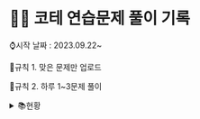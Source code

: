 # 👩‍💻 코테 연습문제 풀이 기록

⌚시작 날짜 : 2023.09.22~

📌규칙 1. 맞은 문제만 업로드

📌규칙 2. 하루 1~3문제 풀이

<details>

<summary> 📚현황</summary>

| 날짜 | 레벨 |       문제간단설명        |     | 날짜 | 레벨 | 문제간단설명         |
| :--: | :--: | :-----------------------: | --- | ---- | ---- | -------------------- |
| 0922 |  1   | 나머지가 1이 되는 수 찾기 |     | 1003 | 1    | 가운데숫자가져오기   |
| 0922 |  1   |        콜라츠 추측        |     | 1003 | 1    | k번째수              |
| 0923 |  2   |     나머지 값 구하기      |     | 1004 | 1    | 추억점수             |
| 0923 |  2   |       최솟값 만들기       |     | 1004 | 1    | 크기가작은부분문자열 |
| 0924 |  2   |        올바른 괄호        |     | 1005 | 1    | 콜라 문제            |
| 0924 |  1   |        수박수박수?        |     | 1006 | 1    | 약수의개수와덧셈     |
| 0924 |  1   |           예산            |     | 1006 | 1    | 명예의전당           |
| 0925 |  1   |        평균구하기         |     | 1007 | 1    | 카드뭉치             |
| 0925 |  1   |     정수내림차순배치      |     | 1007 | 1    | 시저암호             |
| 0925 |  1   |        음양더하기         |     | 1008 | 1    | 폰켓몬               |
| 0926 |  1   |        김서방찾기         |     | 1009 | 1    | 개인정보수집유효기간 |
| 0926 |  1   |      같은숫자는싫어       |     | 1010 | 1    | 모의고사             |
| 0926 |  1   |          삼총사           |     | 1011 | 1    | 성격유형검사         |
| 0927 |  1   |         과일장수          |     | 1011 | 1    | 덧칠하기             |
| 0927 |  1   |      직사각형별찍기       |     | 1012 | 1    | 문자열내p와y의개수   |
| 0928 |  1   |     두개뽑아서더하기      |     | 1013 | 1    | 옹알이(2)            |
| 0928 |  1   |      부족한금액계산       |     | 1014 | 1    | 문자열나누기         |
| 0929 |  1   |      푸드파이트대회       |     | 1015 | 1    | 숫자문자열과영단어   |
| 0929 |  1   |      두정수사이의합       |     | 1016 | 1    |  둘만의암호          |
| 0930 |  1   |      기사단원의 무기      |     |      |      |                      |
| 0930 |  1   |   문자열내마음대로정렬    |     |      |      |                      |
| 1001 |  1   | 나누어 떨어지는 숫자 배열 |     |      |      |                      |
| 1001 |  1   |       최소직사각형        |     |      |      |                      |
| 1002 |  1   |    제일작은수제거하기     |     |      |      |                      |
| 1002 |  1   |           내적            |     |      |      |                      |

</details>

